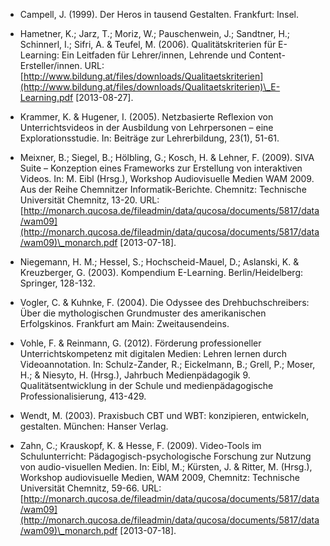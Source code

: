 <!-- filename: 99_Literatur.md -->
<!-- title: Literatur -->

- Campell, J. (1999). Der Heros in tausend Gestalten. Frankfurt: Insel.

- Hametner, K.; Jarz, T.; Moriz, W.; Pauschenwein, J.; Sandtner, H.; Schinnerl, I.; Sifri, A. & Teufel, M. (2006). Qualitätskriterien für E-Learning: Ein Leitfaden für Lehrer/innen, Lehrende und Content-Ersteller/innen. URL: [http://www.bildung.at/files/downloads/Qualitaetskriterien](http://www.bildung.at/files/downloads/Qualitaetskriterien)\_E-Learning.pdf \[2013-08-27].

- Krammer, K. & Hugener, I. (2005). Netzbasierte Reflexion von Unterrichtsvideos in der Ausbildung von Lehrpersonen – eine Explorationsstudie. In: Beiträge zur Lehrerbildung, 23(1), 51-61.

- Meixner, B.; Siegel, B.; Hölbling, G.; Kosch, H. & Lehner, F. (2009). SIVA Suite – Konzeption eines Frameworks zur Erstellung von interaktiven Videos. In: M. Eibl (Hrsg.), Workshop Audiovisuelle Medien WAM 2009. Aus der Reihe Chemnitzer Informatik-Berichte. Chemnitz: Technische Universität Chemnitz, 13-20. URL: [http://monarch.qucosa.de/fileadmin/data/qucosa/documents/5817/data/wam09](http://monarch.qucosa.de/fileadmin/data/qucosa/documents/5817/data/wam09)\_monarch.pdf \[2013-07-18].

- Niegemann, H. M.; Hessel, S.; Hochscheid-Mauel, D.; Aslanski, K. & Kreuzberger, G. (2003). Kompendium E-Learning. Berlin/Heidelberg: Springer, 128-132.

- Vogler, C. & Kuhnke, F. (2004). Die Odyssee des Drehbuchschreibers: Über die mythologischen Grundmuster des amerikanischen Erfolgskinos. Frankfurt am Main: Zweitausendeins.

- Vohle, F. & Reinmann, G. (2012). Förderung professioneller Unterrichtskompetenz mit digitalen Medien: Lehren lernen durch Videoannotation. In: Schulz-Zander, R.; Eickelmann, B.; Grell, P.; Moser, H.; & Niesyto, H. (Hrsg.), Jahrbuch Medienpädagogik 9. Qualitätsentwicklung in der Schule und medienpädagogische Professionalisierung, 413-429.

- Wendt, M. (2003). Praxisbuch CBT und WBT: konzipieren, entwickeln, gestalten. München: Hanser Verlag.

- Zahn, C.; Krauskopf, K. & Hesse, F. (2009). Video-Tools im Schulunterricht: Pädagogisch-psychologische Forschung zur Nutzung von audio-visuellen Medien. In: Eibl, M.; Kürsten, J. & Ritter, M. (Hrsg.), Workshop audiovisuelle Medien, WAM 2009, Chemnitz: Technische Universität Chemnitz, 59-66. URL: [http://monarch.qucosa.de/fileadmin/data/qucosa/documents/5817/data/wam09](http://monarch.qucosa.de/fileadmin/data/qucosa/documents/5817/data/wam09)\_monarch.pdf \[2013-07-18].

